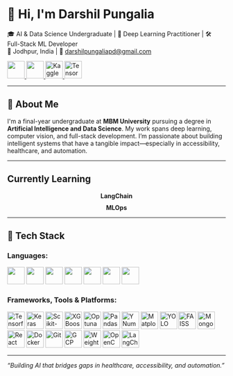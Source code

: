# 👋 Hi, I'm Darshil Pungalia

🎓 AI & Data Science Undergraduate | 🧠 Deep Learning Practitioner | 🛠️ Full-Stack ML Developer  
📍 Jodhpur, India | 📧 [darshilpungaliapd@gmail.com](mailto:darshilpungaliapd@gmail.com)

<p>
  <!-- LinkedIn -->
  <a href="https://www.linkedin.com/in/pungalia-darshil/" target="_blank">
    <img src="https://cdn.jsdelivr.net/gh/devicons/devicon/icons/linkedin/linkedin-original.svg" width="40" />
  </a>

  <!-- GitHub -->
  <a href="https://github.com/DarshilPungalia" target="_blank">
    <img src="https://img.icons8.com/ios11/512/FFFFFF/github.png" width="40" />
  </a>

  <!-- Kaggle -->
  <a href="https://www.kaggle.com/shivampungalia" target="_blank">
    <img src="https://upload.wikimedia.org/wikipedia/commons/7/7c/Kaggle_logo.png" alt="Kaggle" width="40" />
  </a>

  <!-- TensorFlow Developer Certification -->
  <a href="https://coursera.org/verify/professional-cert/TR1AOZS1DW4Z" target="_blank">
    <img src="https://upload.wikimedia.org/wikipedia/commons/2/2d/Tensorflow_logo.svg" alt="TensorFlow" width="40" />
  </a>
</p>

---

## 🚀 About Me

I'm a final-year undergraduate at **MBM University** pursuing a degree in **Artificial Intelligence and Data Science**. My work spans deep learning, computer vision, and full-stack development. I’m passionate about building intelligent systems that have a tangible impact—especially in accessibility, healthcare, and automation.

---
## Currently Learning

<ul style="list-style-position: inside; padding-left: 0; text-align: center;">
  
  <!-- LangChain -->
  <li style="display: flex; align-items: center; justify-content: center; margin-bottom: 10px;">
    <span><strong>LangChain</strong></span>
  </li>

  <!-- MLOps -->
  <li style="display: flex; align-items: center; justify-content: center;">
    <span><strong>MLOps</strong></span>
  </li>

</ul>

---

## 🔧 Tech Stack

<!-- Languages -->
<h3>Languages:</h3>
<p>
  <!-- Python -->
  <img src="https://cdn.jsdelivr.net/gh/devicons/devicon/icons/python/python-original.svg" width="40" />
  <!-- C -->
  <img src="https://cdn.jsdelivr.net/gh/devicons/devicon/icons/c/c-original.svg" width="40" />
  <!-- C++ -->
  <img src="https://cdn.jsdelivr.net/gh/devicons/devicon/icons/cplusplus/cplusplus-original.svg" width="40" />
  <!-- SQL (MySQL) -->
  <img src="https://cdn.jsdelivr.net/gh/devicons/devicon/icons/mysql/mysql-original.svg" width="40" />
  <!-- JavaScript -->
  <img src="https://cdn.jsdelivr.net/gh/devicons/devicon/icons/javascript/javascript-original.svg" width="40" />
  <!-- HTML5 -->
  <img src="https://cdn.jsdelivr.net/gh/devicons/devicon/icons/html5/html5-original.svg" width="40" />
  <!-- CSS3 -->
  <img src="https://cdn.jsdelivr.net/gh/devicons/devicon/icons/css3/css3-original.svg" width="40" />
</p>

<!-- Frameworks, Tools & Platforms -->
<h3>Frameworks, Tools & Platforms:</h3>
<p>
  <!-- TensorFlow -->
  <img src="https://cdn.jsdelivr.net/gh/devicons/devicon/icons/tensorflow/tensorflow-original.svg" width="40" title="Tensorflow" />
  <!-- Keras -->
  <img src="https://upload.wikimedia.org/wikipedia/commons/a/ae/Keras_logo.svg" width="40" title="Keras" />
  <!-- Scikit-Learn -->
  <img src="https://upload.wikimedia.org/wikipedia/commons/0/05/Scikit_learn_logo_small.svg" width="40" title="Scikit-Learn" />
  <!-- XGBoost-->
  <img src="https://miro.medium.com/v2/resize:fit:720/1*yhE3CBwTrlXcAIvNJNTQiA.png" width="40" title="XGBoost" />
  <!-- Optuna-->
  <img src="https://avatars.githubusercontent.com/u/57251745?s=280&v=4" width="40" title="Optuna" />
  <!-- Pandas -->
  <img src="https://cdn.jsdelivr.net/gh/devicons/devicon/icons/pandas/pandas-original.svg" width="40" title="Pandas" />
  <!-- NumPy -->
  <img src="https://cdn.jsdelivr.net/gh/devicons/devicon/icons/numpy/numpy-original.svg" width="40" title="YNumpy" />
  <!-- Matplotlib -->
  <img src="https://matplotlib.org/_static/images/logo2.svg" width="40" title="Matplotlib" />
  <!-- YOLO (Custom icon or use placeholder) -->
  <img src="https://cdn.prod.website-files.com/646dd1f1a3703e451ba81ecc/64994922cf2a6385a4bf4489_UltralyticsYOLO_mark_blue.svg" width="40" title="YOLO" />
  <!-- FAISS (No official icon: using Meta logo as placeholder) -->
  <img src="https://upload.wikimedia.org/wikipedia/commons/thumb/0/05/Meta_Platforms_Inc._logo_%28cropped%29.svg/1200px-Meta_Platforms_Inc._logo_%28cropped%29.svg.png" width="40" title="FAISS" />
  <!-- MongoDB -->
  <img src="https://cdn.jsdelivr.net/gh/devicons/devicon/icons/mongodb/mongodb-original.svg" width="40" title="MongoDB" />
  <!-- React -->
  <img src="https://cdn.jsdelivr.net/gh/devicons/devicon/icons/react/react-original.svg" width="40" title="React" />
  <!-- Docker -->
  <img src="https://cdn.jsdelivr.net/gh/devicons/devicon/icons/docker/docker-original.svg" width="40" title="Docker" />
  <!-- Git -->
  <img src="https://cdn.jsdelivr.net/gh/devicons/devicon/icons/git/git-original.svg" width="40" title="Git" />
  <!-- Google Cloud -->
  <img src="https://cdn.jsdelivr.net/gh/devicons/devicon/icons/googlecloud/googlecloud-original.svg" width="40" title="GCP" />
  <!-- Weights & Biases -->
  <img src="https://raw.githubusercontent.com/wandb/assets/main/wandb-dots-logo.svg" width="40" title="Weights n Biases" />
  <!-- OpenCV -->
  <img src="https://cdn.jsdelivr.net/gh/devicons/devicon/icons/opencv/opencv-original.svg" width="40" title="OpenCV" />
  <!-- LangChain (no icon, using placeholder) -->
  <img src="https://registry.npmmirror.com/@lobehub/icons-static-png/latest/files/dark/langchain.png" width="40" title="LangChain" />
</p>


---

_“Building AI that bridges gaps in healthcare, accessibility, and automation.”_

